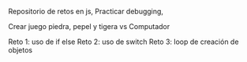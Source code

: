 Repositorio de retos en js,
Practicar debugging,

Crear juego piedra, pepel y tigera vs Computador

Reto 1: uso de if else
Reto 2: uso de switch
Reto 3: loop de creación de objetos
